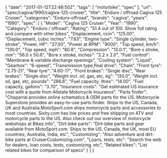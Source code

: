 {
    "date": "2017-01-12T22:46:50Z",
    "tags": [
        "motorbike",
        "spec"
    ],
    "url": "spec\/cagiva\/1990\/cagiva-125-cruiser",
    "title": "Enduro \/ offroad Cagiva 125 Cruiser",
    "categories": "Enduro-offroad",
    "brands": "cagiva",
    "years": "1990",
    "spec": [
        {
            "Model": "Cagiva 125 Cruiser",
            "Year": "1990",
            "Category": "Enduro \/ offroad",
            "Rating": "51.4 out of 100. Show full rating and compare with other bikes",
            "Displacement, ccm": "125.00",
            "Displacement, cubic inches": "7.63",
            "Engine type": "Single cylinder, two-stroke",
            "Power, HP": "27.00",
            "Power at RPM": "9000",
            "Top speed, km\/h": "130.0",
            "Top speed, mph": "80.8",
            "Compression": "13.0:1",
            "Bore x stroke, mm": "56.0 x 50.6",
            "Bore x stroke, inches": "2.2 x 2.0",
            "Fuel control": "Membrane & variable discharge openings",
            "Cooling system": "Liquid",
            "Gearbox": "6-speed",
            "Transmission type,final drive": "Chain",
            "Front tyre": "2.75-21",
            "Rear tyre": "4.60-17",
            "Front brakes": "Single disc",
            "Rear brakes": "Single disc",
            "Weight incl. oil, gas, etc, kg": "130.0",
            "Weight incl. oil, gas, etc, pounds": "286.6",
            "Fuel capacity, litres": "14.00",
            "Fuel capacity, gallons": "3.70",
            "Insurance costs": "Get estimated US insurance cost with a quote from Allstate Motorcycle Insurance",
            "Parts finder": "Chaparral provides online schematics & OEM parts for the US.   Motorcycle Superstore provides an easy-to-use parts finder. Ships to the US, Canada, UK and Australia.MotoSport.com ships motorcycle parts and accessories to most countries.    Sixity.com has low prices and free shipping on ATV and motorcycle parts to the US. Also check out our overview of motorcycle webshops at Bikez.info",
            "Dirt-bike parts": "Dirt-bike parts and gear available from MotoSport.com. Ships to the US, Canada, the UK, most EU countries, Australia, India, etc",
            "Customizing": "Also adventure and dirt-bike parts at CruiserCustomizing.com",
            "Loans, tests, etc": "Search the web for dealers, loan costs, tests, customizing, etc",
            "Related bikes": "List related bikes for comparison of specs"
        }
    ]
}